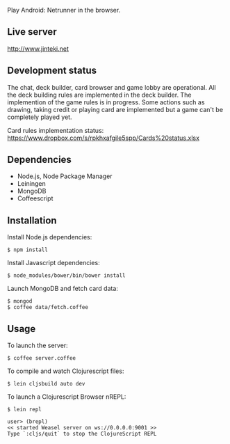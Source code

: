 Play Android: Netrunner in the browser.

## Live server

http://www.jinteki.net


## Development status

The chat, deck builder, card browser and game lobby are operational. All the deck building rules are implemented in the deck builder. The implemention of the game rules is in progress. Some actions such as drawing, taking credit or playing card are implemented but a game can't be completely played yet.

Card rules implementation status: https://www.dropbox.com/s/rpkhxafgile5spp/Cards%20status.xlsx


## Dependencies

* Node.js, Node Package Manager
* Leiningen
* MongoDB
* Coffeescript


## Installation

Install Node.js dependencies:

```
$ npm install
```

Install Javascript dependencies:

```
$ node_modules/bower/bin/bower install
```

Launch MongoDB and fetch card data:

```
$ mongod
$ coffee data/fetch.coffee
```

## Usage

To launch the server:

```
$ coffee server.coffee
```

To compile and watch Clojurescript files:

```
$ lein cljsbuild auto dev
```

To launch a Clojurescript Browser nREPL:

```
$ lein repl

user> (brepl)
<< started Weasel server on ws://0.0.0.0:9001 >>
Type `:cljs/quit` to stop the ClojureScript REPL
```